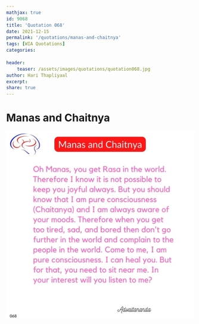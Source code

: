 ```yaml
---
mathjax: true
id: 9068
title: 'Quotation 068'
date: 2021-12-15
permalink: '/quotations/manas-and-chaitnya'
tags: [WIA Quotations] 
categories: 

header:
    teaser: /assets/images/quotations/quotation068.jpg
author: Hari Thapliyaal 
excerpt:
share: true 
---
```


# Manas and Chaitnya

![Manas and Chaitnya](/assets/images/quotations/quotation068.jpg)
